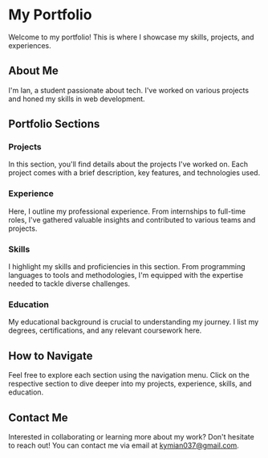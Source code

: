 # My Portfolio
Welcome to my portfolio! This is where I showcase my skills, projects, and experiences.

## About Me
I'm Ian, a student passionate about tech.  I've worked on various projects and honed my skills in web development.

## Portfolio Sections
### Projects
In this section, you'll find details about the projects I've worked on. Each project comes with a brief description, key features, and technologies used.

### Experience
Here, I outline my professional experience. From internships to full-time roles, I've gathered valuable insights and contributed to various teams and projects.

### Skills
I highlight my skills and proficiencies in this section. From programming languages to tools and methodologies, I'm equipped with the expertise needed to tackle diverse challenges.

### Education
My educational background is crucial to understanding my journey. I list my degrees, certifications, and any relevant coursework here.

## How to Navigate
Feel free to explore each section using the navigation menu. Click on the respective section to dive deeper into my projects, experience, skills, and education.

## Contact Me
Interested in collaborating or learning more about my work? Don't hesitate to reach out! You can contact me via email at kymian037@gmail.com.

